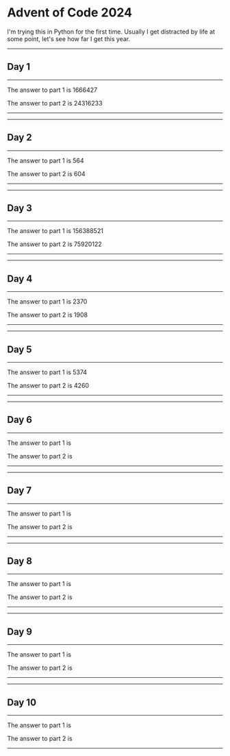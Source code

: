 # Advent of Code 2024

I'm trying this in Python for the first time. Usually I get distracted by life at some point, let's see how far I get this year.

********************************************************************************
## Day 1
********************************************************************************
The answer to part 1 is 1666427

The answer to part 2 is 24316233
********************************************************************************


********************************************************************************
## Day 2
********************************************************************************
The answer to part 1 is 564

The answer to part 2 is 604
********************************************************************************


********************************************************************************
## Day 3
********************************************************************************
The answer to part 1 is 156388521

The answer to part 2 is 75920122
********************************************************************************


********************************************************************************
## Day 4
********************************************************************************
The answer to part 1 is 2370

The answer to part 2 is 1908
********************************************************************************


********************************************************************************
## Day 5
********************************************************************************
The answer to part 1 is 5374

The answer to part 2 is 4260
********************************************************************************


********************************************************************************
## Day 6
********************************************************************************
The answer to part 1 is 

The answer to part 2 is 
********************************************************************************


********************************************************************************
## Day 7
********************************************************************************
The answer to part 1 is 

The answer to part 2 is 
********************************************************************************


********************************************************************************
## Day 8
********************************************************************************
The answer to part 1 is 

The answer to part 2 is 
********************************************************************************


********************************************************************************
## Day 9
********************************************************************************
The answer to part 1 is 

The answer to part 2 is 
********************************************************************************


********************************************************************************
## Day 10
********************************************************************************
The answer to part 1 is 

The answer to part 2 is 
********************************************************************************


